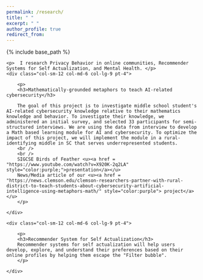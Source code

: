 ```yaml
---
permalink: /research/
title: " "
excerpt: " "
author_profile: true
redirect_from: 
---
```


{% include base_path %}
<div class="container">

	<p>  I research Privacy Behavior in online communities, Recommender Systems for Self Actualization, and Mental Health. </p>
	<div class="col-sm-12 col-md-6 col-lg-9 pt-4">  
		
		<p>
		<h3>Mathematically-grounded metaphors to teach AI-related cybersecurity</h3>
		
		The goal of this project is to investigate middle school student's AI-related cybersecurity knowledge relative to their mathematics knowledge and behavior. To investigate their knowledge, we administered an initial survey, and selected 33 participants for semi-structured interviews. We are using the data from interview to develop a Math based learning module for AI and cybersecurity. To optimize the impact of this project, we will implement the module in a rural-identifying middle in SC that serves underrepresented students.
		<br /> 
		<br /> 
		SIGCSE Birds of Feather <u><a href = "https://www.youtube.com/watch?v=X920K-2q2LA" style="color:purple;">presentation</a></u>
		News/Media article of our <u><a href = "https://news.clemson.edu/clemson-researchers-partner-with-rural-district-to-teach-students-about-cybersecurity-artificial-intelligence-using-metaphors-math/" style="color:purple"> project</a></u>
		</p>
           
	</div>
	
	<div class="col-sm-12 col-md-6 col-lg-9 pt-4">  
		
		<p>
		<h3>Recommender System for Self Actualization</h3>
		Recommender systems for self actualization will help users develop, explore, and understand their preferences based on their online profiles by helping them escape the "Filter bubble".
		</p>
           
	</div>

	
</div>
